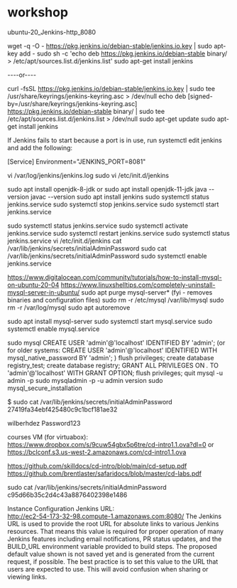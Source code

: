 # workshop

ubuntu-20_Jenkins-http_8080

wget -q -O - https://pkg.jenkins.io/debian-stable/jenkins.io.key | sudo apt-key add -
sudo sh -c 'echo deb https://pkg.jenkins.io/debian-stable binary/ > /etc/apt/sources.list.d/jenkins.list'
sudo apt-get install jenkins

----or----

curl -fsSL https://pkg.jenkins.io/debian-stable/jenkins.io.key | sudo tee \
  /usr/share/keyrings/jenkins-keyring.asc > /dev/null
echo deb [signed-by=/usr/share/keyrings/jenkins-keyring.asc] \
  https://pkg.jenkins.io/debian-stable binary/ | sudo tee \
  /etc/apt/sources.list.d/jenkins.list > /dev/null
sudo apt-get update
sudo apt-get install jenkins

If Jenkins fails to start because a port is in use, run systemctl edit jenkins and add the following:

[Service]
Environment="JENKINS_PORT=8081"




vi /var/log/jenkins/jenkins.log
sudo vi /etc/init.d/jenkins


sudo apt install openjdk-8-jdk
or
sudo apt install openjdk-11-jdk
java --version
javac --version
sudo apt install jenkins
sudo systemctl status jenkins.service
sudo systemctl stop jenkins.service
sudo systemctl start jenkins.service

sudo systemctl status jenkins.service
sudo systemctl activate jenkins.service
sudo systemctl restart jenkins.service
sudo systemctl status jenkins.service
vi /etc/init.d/jenkins 
cat /var/lib/jenkins/secrets/initialAdminPassword
sudo cat /var/lib/jenkins/secrets/initialAdminPassword
sudo systemctl enable jenkins.service


https://www.digitalocean.com/community/tutorials/how-to-install-mysql-on-ubuntu-20-04
https://www.linuxshelltips.com/completely-uninstall-mysql-server-in-ubuntu/
sudo apt purge mysql-server*  (fyi - removes binaries and configuration files)
sudo rm -r /etc/mysql /var/lib/mysql
sudo rm -r /var/log/mysql
sudo apt autoremove

sudo apt install mysql-server
sudo systemctl start mysql.service
sudo systemctl enable mysql.service

sudo mysql
CREATE USER 'admin'@'localhost' IDENTIFIED BY 'admin';
(or for older systems:
CREATE USER 'admin'@'localhost' IDENTIFIED WITH mysql_native_password BY 'admin';
)
flush privileges;
create database registry_test;
create database registry;
GRANT ALL PRIVILEGES ON *.* TO 'admin'@'localhost' WITH GRANT OPTION;
flush privileges;
quit
mysql -u admin -p
sudo mysqladmin -p -u admin version
sudo mysql_secure_installation


$ sudo cat /var/lib/jenkins/secrets/initialAdminPassword
27419fa34ebf425480c9c1bcf181ae32

wilberhdez
Password123


courses VM (for virtuabox):
https://www.dropbox.com/s/9cuw54gbx5p6tre/cd-intro1.1.ova?dl=0
or
https://bclconf.s3.us-west-2.amazonaws.com/cd-intro1.1.ova

https://github.com/skilldocs/cd-intro/blob/main/cd-setup.pdf
https://github.com/brentlaster/safaridocs/blob/master/cd-labs.pdf





sudo cat /var/lib/jenkins/secrets/initialAdminPassword
c95d66b35c2d4c43a8876402398e1486


Instance Configuration
Jenkins URL:	
http://ec2-54-173-32-98.compute-1.amazonaws.com:8080/
The Jenkins URL is used to provide the root URL for absolute links to various Jenkins resources. That means this value is required for proper operation of many Jenkins features including email notifications, PR status updates, and the BUILD_URL environment variable provided to build steps.
The proposed default value shown is not saved yet and is generated from the current request, if possible. The best practice is to set this value to the URL that users are expected to use. This will avoid confusion when sharing or viewing links.



